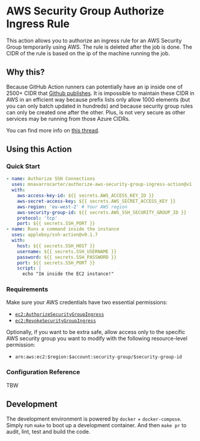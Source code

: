 # AWS Security Group Authorize Ingress Rule

This action allows you to authorize an ingress rule for an AWS Security Group temporarily using AWS. 
The rule is deleted after the job is done. The CIDR of the rule is based on the ip of the machine running the
job.

## Why this?

Because GitHub Action runners can potentially have an ip inside one of 2500+ CIDR that [Github publishes][meta].
It is impossible to maintain these CIDR in AWS in an efficient way because prefix lists only allow 1000 elements
(but you can only batch updated in hundreds) and because security group rules can only be created one
after the other. Plus, is not very secure as other services may be running from those Azure CIDRs.

You can find more info on [this thread][thread].

## Using this Action

### Quick Start

```yaml
- name: Authorize SSH Connections
  uses: mnavarrocarter/authorize-aws-security-group-ingress-action@v1
  with:
    aws-access-key-id: ${{ secrets.AWS_ACCESS_KEY_ID }}
    aws-secret-access-key: ${{ secrets.AWS_SECRET_ACCESS_KEY }}
    aws-region: 'eu-west-2' # Your AWS region
    aws-security-group-id: ${{ secrets.AWS_SSH_SECURITY_GROUP_ID }}
    protocol: 'tcp'
    port: ${{ secrets.SSH_PORT }}
- name: Runs a command inside the instance
  uses: appleboy/ssh-action@v0.1.7
  with:
    host: ${{ secrets.SSH_HOST }}
    username: ${{ secrets.SSH_USERNAME }}
    password: ${{ secrets.SSH_PASSWORD }}
    port: ${{ secrets.SSH_PORT }}
    script: |
      echo "Im inside the EC2 instance!"
```

### Requirements

Make sure your AWS credentials have two essential permissions:
- [`ec2:AuthorizeSecurityGroupIngress`][authorize]
- [`ec2:RevokeSecurityGroupIngress`][revoke]

Optionally, if you want to be extra safe, allow access only to the specific AWS security group you want to modify
with the following resource-level permission:
- `arn:aws:ec2:$region:$account:security-group/$security-group-id`

### Configuration Reference

TBW

## Development

The development environment is powered by `docker` + `docker-compose`. Simply run `make` to boot up a development
container. And then `make pr` to audit, lint, test and build the code.

[thread]: https://github.com/orgs/community/discussions/26719
[meta]: https://api.github.com/meta
[authorize]: https://iam.cloudonaut.io/reference/ec2/AuthorizeSecurityGroupIngress.html
[revoke]: https://iam.cloudonaut.io/reference/ec2/RevokeSecurityGroupIngress.html